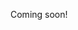 <!------------------------------------------------------------------------------

* "check-points" during state transition during state transitions.
  * Customer () -> Customer Id

* common states
  * Selectable (Fetchable (List Customer) HttpError) Customer

* data structures
  * PickList Customer

------------------------------------------------------------------------------->

Coming soon!
